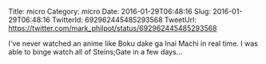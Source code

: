Title: micro
Category: micro
Date: 2016-01-29T06:48:16
Slug: 2016-01-29T06:48:16
TwitterId: 692962445485293568
TweetUrl: https://twitter.com/mark_philpot/status/692962445485293568

I've never watched an anime like Boku dake ga Inai Machi in real time. I was able to binge watch all of Steins;Gate in a few days...